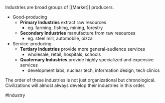 Industries are broad groups of [[Market]] producers.

- Good-producing
	- **Primary Industries** extract raw resources
		- eg. farming, fishing, mining, forestry
	- **Secondary Industries** manufacture from raw resources
		- eg. steel mill, automobile, pizza
- Service-producing
	- **Tertiary Industries** provide more general-audience services
		- wholesale, retail, hospitals, schools
	- **Quaternary Industries** provide highly specialized and expensive services
		- development labs, nuclear tech, information design, tech clinics

The order of these industries is not just organizational but chronological. Civilizations will almost always develop their industries in this order.

#Industry
